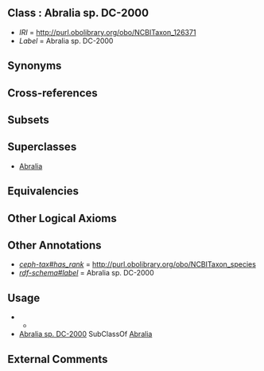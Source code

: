 
## Class : Abralia sp. DC-2000

 * *IRI* = http://purl.obolibrary.org/obo/NCBITaxon_126371
 * *Label* = Abralia sp. DC-2000

## Synonyms


## Cross-references


## Subsets


## Superclasses

 * [Abralia](../../NCBITaxon/49/NCBITaxon_34549.md)

## Equivalencies


## Other Logical Axioms


## Other Annotations

 * *[ceph-tax#has_rank](../../ceph-tax#has/nk/ceph-tax#has_rank.md)* = http://purl.obolibrary.org/obo/NCBITaxon_species
 * *[rdf-schema#label](../../el/rdf-schema#label.md)* = Abralia sp. DC-2000

## Usage

 * -
 * [Abralia sp. DC-2000](../../NCBITaxon/71/NCBITaxon_126371.md) SubClassOf [Abralia](../../NCBITaxon/49/NCBITaxon_34549.md)

## External Comments

